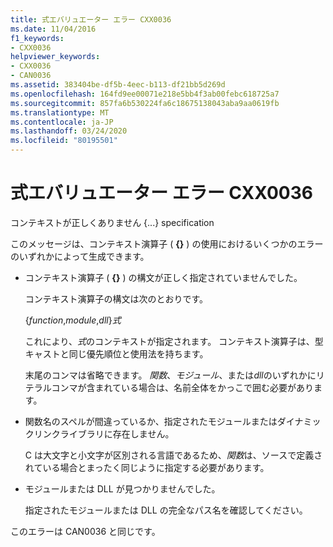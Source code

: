 ```yaml
---
title: 式エバリュエーター エラー CXX0036
ms.date: 11/04/2016
f1_keywords:
- CXX0036
helpviewer_keywords:
- CXX0036
- CAN0036
ms.assetid: 383404be-df5b-4eec-b113-df21bb5d269d
ms.openlocfilehash: 164fd9ee00071e218e5bb4f3ab00febc618725a7
ms.sourcegitcommit: 857fa6b530224fa6c18675138043aba9aa0619fb
ms.translationtype: MT
ms.contentlocale: ja-JP
ms.lasthandoff: 03/24/2020
ms.locfileid: "80195501"
---
```

# <a name="expression-evaluator-error-cxx0036"></a>式エバリュエーター エラー CXX0036

コンテキストが正しくありません {...} specification

このメッセージは、コンテキスト演算子 ( **{}** ) の使用におけるいくつかのエラーのいずれかによって生成できます。

- コンテキスト演算子 ( **{}** ) の構文が正しく指定されていませんでした。

   コンテキスト演算子の構文は次のとおりです。

     {*function*,*module*,*dll*}*式*

   これにより、*式*のコンテキストが指定されます。 コンテキスト演算子は、型キャストと同じ優先順位と使用法を持ちます。

   末尾のコンマは省略できます。 *関数*、*モジュール*、または*dll*のいずれかにリテラルコンマが含まれている場合は、名前全体をかっこで囲む必要があります。

- 関数名のスペルが間違っているか、指定されたモジュールまたはダイナミックリンクライブラリに存在しません。

   C は大文字と小文字が区別される言語であるため、*関数*は、ソースで定義されている場合とまったく同じように指定する必要があります。

- モジュールまたは DLL が見つかりませんでした。

   指定されたモジュールまたは DLL の完全なパス名を確認してください。

このエラーは CAN0036 と同じです。
